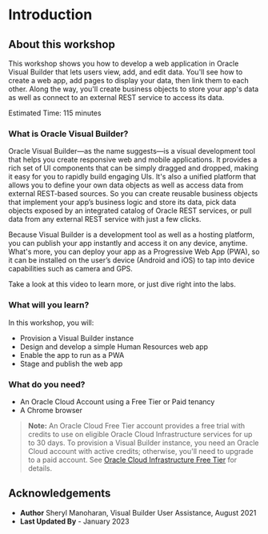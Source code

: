 # Introduction

## About this workshop

This workshop shows you how to develop a web application in Oracle Visual Builder that lets users view, add, and edit data. You'll see how to create a web app, add pages to display your data, then link them to each other. Along the way, you'll create business objects to store your app's data as well as connect to an external REST service to access its data.

Estimated Time: 115 minutes

### What is Oracle Visual Builder?

Oracle Visual Builder—as the name suggests—is a visual development tool that helps you create responsive web and mobile applications. It provides a rich set of UI components that can be simply dragged and dropped, making it easy for you to rapidly build engaging UIs. It's also a unified platform that allows you to define your own data objects as well as access data from external REST-based sources. So you can create reusable business objects that implement your app’s business logic and store its data, pick data objects exposed by an integrated catalog of Oracle REST services, or pull data from any external REST service with just a few clicks.

Because Visual Builder is a development tool as well as a hosting platform, you can publish your app instantly and access it on any device, anytime. What's more, you can deploy your app as a Progressive Web App (PWA), so it can be installed on the user’s device (Android and iOS) to tap into device capabilities such as camera and GPS.

Take a look at this video to learn more, or just dive right into the labs.

  [](youtube:Z-b0ayPRhwY)

### What will you learn?

In this workshop, you will:

- Provision a Visual Builder instance
- Design and develop a simple Human Resources web app
- Enable the app to run as a PWA
- Stage and publish the web app

### What do you need?

- An Oracle Cloud Account using a Free Tier or Paid tenancy
- A Chrome browser

> **Note:** An Oracle Cloud Free Tier account provides a free trial with credits to use on eligible Oracle Cloud Infrastructure services for up to 30 days. To provision a Visual Builder instance, you need an Oracle Cloud account with active credits; otherwise, you'll need to upgrade to a paid account. See [Oracle Cloud Infrastructure Free Tier](https://www.oracle.com/cloud/free/#always-free) for details.

## Acknowledgements

- **Author** Sheryl Manoharan, Visual Builder User Assistance, August 2021
- **Last Updated By** - January 2023
